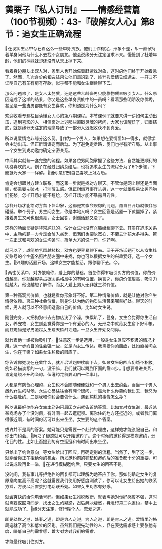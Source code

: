 # 黄栗子『私人订制』——情感经营篇（100节视频）：43-『破解女人心』第8节：追女生正确流程

🎼在现实生活中存在着这么一些单身贵族，他们工作稳定，形象不差，却一直保持着单身问他为什么不去找个女朋友。他会说缘分天注定强求不来。慢慢到了社婚年龄，他们的林妹妹却还没有从天上掉下来。

看着身边朋友出双入对，家里人也开始催着赶紧找对象，这时的他们终于开始着急了。然而，几次身份的相亲结果让他们意识到了，纯粹的爱情已经远去。一开口不证明自己有车有房有存款，似乎都不能和女生继续聊下去。

那么问题来了，是女人太物质，还是这些大龄啬男只能靠物质来吸引女人。什么原因造成了这样的结果，你又是这些单身贵族中的一员吗？看着那些明明没你优秀，甚至是一些渣男都能有女生喜欢，你知道是为什么吗？

欢迎收看专题栏目读懂女人心的第八期课程。本节课例子就要来讲一讲如何主动出击，追到喜欢的人，相信面对上述那些直戳灵魂的拷问，大家也该醒悟了，归根结底，就是缘分天注定的理念导致了一部分人迟迟收获不到真爱。

所以说爱情绝非缘分这么简。🎼作为一个男人，如果想在爱情里如一得水，就得学会主动出击。但正所谓谋定而后动。为了避免走岔路，我们也得有所布局。从出事一个女生到成功邀约确定亲密关系。

中间其实就有一套完整的流程。如果各位男同胞掌握了这些方法，自然能更顺利的切磋喜欢的人。例子在经过归纳总结后，也将追求女生的流程分为了6个步骤，下面就为大家一一详解。🎼当你意识到自己喜欢上对方后。

肯定会想跟对方建立联系。而这第一步就是找对方聊天。不管你是网上聊还是当面聊，都需要先破冰，打消陌生感。但正所谓万事开头男，这一步就很容易让男同胞们犯愁。怎样开场才能不尴尬，怎样开场才能不暴露目的性。

怎样开场才能给对方留下好印象，这都是大家会顾虑的问题，而盲目开场就很容易碰壁。举个例子，男生问女生，你是本地人吗？女生回答是话题一下就僵掉了，紧接着男生又问也很漂亮，女士回答，谢谢话题又没了。

这样的场面无疑是非常尴尬的，估计女生也没有兴趣继续聊下去。其实在追求关系中，主动的那一方肯定会陷入劣势，但我们也要放宽心，不要去计较太多得失。第一次正式和喜欢的女生沟通时，简单大方的说一句，你好啊。

就可以了，越简单氛围越轻松，双方也更容易聊下去。至于开场话题可以从女生社交账号的个性签名照片朋友圈中来找，你也可以根据女生的兴趣爱好，选一个女生。🎼兴趣的话题开场，这样女生才能接话，跟你聊下去。😊。

🎼两性关系中，对方依赖你，爱上你的基础。首先你得有吸引对方的价值，你的价值越高，你就越容易占据关系格局中的有利位置。换言之，你的价值越高，吸引力就越大，他也越想了解你，而女人爱上男人无非就三种价值。

第一种高观赏价值，也就是看你形象好不好。第二种情绪价值，就是让他对你产生情感依赖。第三种社会价值，则是你认为他的物质生活带来哪些好处。聊天的时候，男人就可以不经意间透露自己的价值。比如对女生说。

刚健完身，又把狗狗带去宠物店洗了个澡，快累趴了，健身，女生会觉得你生活自女，养宠物，女生则会觉得你是一个有爱心的人，无形之中就给女生留下好印象。而且宠物是好男激起女生聊天欲的话题。一旦女生开始反问你。

就代表他一经被你吸引了。🎼注意这一步是选用，一般是女生回应不积极的情况才用。这一步的目的性会强一些，就是向女生传达，我需要你的回应，比如直接问女生，你在干嘛？如果女生积极的回应了。

你告诉你她现在在做什么，就开启话题继续聊下去。如果女生的回应仍然不积极。例如轻描淡写的一句，没干嘛，我们就可以跳到下面的第四步。🎼想要推进关系，肯定是绕不开约会的。但邀约之前要明白一件事儿。

人都是有防备心理的，女生也不会随随便便就和一个男人出去约会。而当一个男人邀约女生的时候，女生心里往往会有两个疑问，一是为什么你要约我出去，我又为什么要赴约。二是我和你约会要做什么，遇到尴尬的事情怎么办？

所以说最好你能在女生主动询问原因之前就告诉她答案。比如女对女生说，最近某某商场办了个没时间，有时间一起去逛逛呗。离你住的地方还挺近的，或者我们离得很近啊，有时间的话可以出来坐坐。女生要的这个答案。

或许并不是真的答案。她可能只是需要一个赴约的理由，这样她才能说服自己，和你出门约会。🎼解决了疑惑就可以开始邀约了。这个时候的邀约得是模糊邀约，弱化目的性。比如上面提到的有空逛逛和有时间出来坐坐。

只给出了约会意向，等女生给出了回应，再确定别的流程。当然了，到了这一步，就别给你正在拒绝你的机会。所以邀约前的铺垫和邀约后的准备都十分的重要。可以说成败再此一举。🎼在进行模糊邀约后，只要女生的回答不是。

没时间，我有事儿等拒绝性的回复都可以理解为她答应了你。那如何确定女生的复原意向度高不高呢？这就需要我们使用好感度测试了，你可以让女生给出她的联系方式，方便以后直接打电话联系她。如果女生对你有好感。

就会爽快的给你电话号码。但如果女生推脱敷衍，就表明她对你好感度不强，这时就需要返回第四步，找出女生的疑惑，然后解决疑惑，再进行第二次邀约，基本上就能成功了。🎼缘分天注定，修行靠个人，恋爱之道。

即是处世之道，处事之道，即是为人之道，为人之道，即是育人之道。爱情里的格局造就了高位和低位的区别。虽然我们是先动性的人，但在表达需求感上要张弛有度，降低自己的需求感，增大对方对我们的需求。

才能最终吸引住对方。